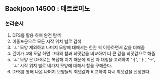 ## Baekjoon 14500 : 테트로미노

### 논리순서

1. DFS를 활용 하여 완전 탐색
2. 이중포문으로 모든 시작 위치 별로 검색
3. 'ㅗ' 모양 제외하고 나머지 모양에 대해서는 한칸 씩 이동하면서 값을 더해줌
4. 깊이가 4에 도달 하면 그때의 합과 최댓값을 비교하여 더 큰 값을 최댓값으로 해줌
5. 'ㅗ' 모양 은 DFS로는 복잡해 지기 때문에 회전 과 대칭을 고려하여 'ㅓ', 'ㅏ', 'ㅜ', 'ㅗ' 시작 위치 별로 네가지 모양에 대해서 합을 구해준다.
6. DFS를 통해 나온 나머지 모양들의 최댓값과 비교하여 다시 최댓값을 선정한다.

